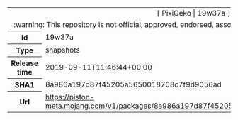 <html><table>
<tr><td colspan="2" align="center"><img width="0" height="0"><br/>⌈ PixiGeko | 19w37a ⌋<br/><img width="0" height="0"></td></tr>
<tr><td colspan="2" align="center"><img width="0" height="0"><br/>
:warning: This repository is not official, approved, endorsed, associated or connected with Mojang :warning:
<br/><img width="0" height="0"></td></tr>
<tr><th>Id</th><td>19w37a</td></tr>
<tr><th>Type</th><td>snapshots</td></tr>
<tr><th>Release time</th><td>2019-09-11T11:46:44+00:00</td></tr>
<tr><th>SHA1</th><td>8a986a197d87f45205a5650018708c7f9d9056ad</td></tr>
<tr><th>Url</th><td><a href="https://piston-meta.mojang.com/v1/packages/8a986a197d87f45205a5650018708c7f9d9056ad/19w37a.json">https://piston-meta.mojang.com/v1/packages/8a986a197d87f45205a5650018708c7f9d9056ad/19w37a.json</a></td></tr>